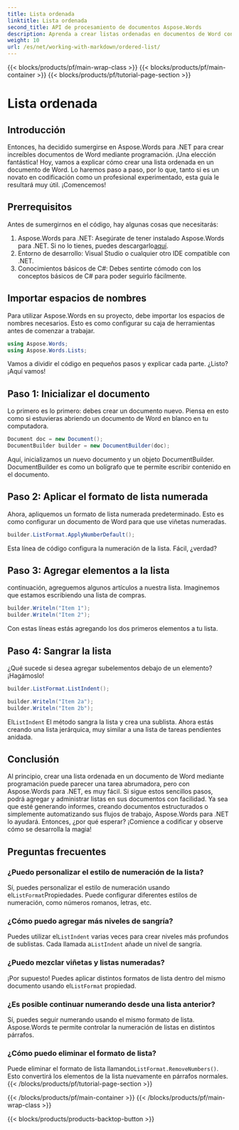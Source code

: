 ```yaml
---
title: Lista ordenada
linktitle: Lista ordenada
second_title: API de procesamiento de documentos Aspose.Words
description: Aprenda a crear listas ordenadas en documentos de Word con Aspose.Words para .NET con nuestra guía paso a paso. Perfecta para automatizar la creación de documentos.
weight: 10
url: /es/net/working-with-markdown/ordered-list/
---
```


{{< blocks/products/pf/main-wrap-class >}}
{{< blocks/products/pf/main-container >}}
{{< blocks/products/pf/tutorial-page-section >}}

# Lista ordenada

## Introducción

Entonces, ha decidido sumergirse en Aspose.Words para .NET para crear increíbles documentos de Word mediante programación. ¡Una elección fantástica! Hoy, vamos a explicar cómo crear una lista ordenada en un documento de Word. Lo haremos paso a paso, por lo que, tanto si es un novato en codificación como un profesional experimentado, esta guía le resultará muy útil. ¡Comencemos!

## Prerrequisitos

Antes de sumergirnos en el código, hay algunas cosas que necesitarás:

1. Aspose.Words para .NET: Asegúrate de tener instalado Aspose.Words para .NET. Si no lo tienes, puedes descargarlo[aquí](https://releases.aspose.com/words/net/).
2. Entorno de desarrollo: Visual Studio o cualquier otro IDE compatible con .NET.
3. Conocimientos básicos de C#: Debes sentirte cómodo con los conceptos básicos de C# para poder seguirlo fácilmente.

## Importar espacios de nombres

Para utilizar Aspose.Words en su proyecto, debe importar los espacios de nombres necesarios. Esto es como configurar su caja de herramientas antes de comenzar a trabajar.

```csharp
using Aspose.Words;
using Aspose.Words.Lists;
```

Vamos a dividir el código en pequeños pasos y explicar cada parte. ¿Listo? ¡Aquí vamos!

## Paso 1: Inicializar el documento

Lo primero es lo primero: debes crear un documento nuevo. Piensa en esto como si estuvieras abriendo un documento de Word en blanco en tu computadora.

```csharp
Document doc = new Document();
DocumentBuilder builder = new DocumentBuilder(doc);
```

Aquí, inicializamos un nuevo documento y un objeto DocumentBuilder. DocumentBuilder es como un bolígrafo que te permite escribir contenido en el documento.

## Paso 2: Aplicar el formato de lista numerada

Ahora, apliquemos un formato de lista numerada predeterminado. Esto es como configurar un documento de Word para que use viñetas numeradas.

```csharp
builder.ListFormat.ApplyNumberDefault();
```

Esta línea de código configura la numeración de la lista. Fácil, ¿verdad?

## Paso 3: Agregar elementos a la lista

continuación, agreguemos algunos artículos a nuestra lista. Imaginemos que estamos escribiendo una lista de compras.

```csharp
builder.Writeln("Item 1");
builder.Writeln("Item 2");
```

Con estas líneas estás agregando los dos primeros elementos a tu lista.

## Paso 4: Sangrar la lista

¿Qué sucede si desea agregar subelementos debajo de un elemento? ¡Hagámoslo!

```csharp
builder.ListFormat.ListIndent();

builder.Writeln("Item 2a");
builder.Writeln("Item 2b");
```

 El`ListIndent` El método sangra la lista y crea una sublista. Ahora estás creando una lista jerárquica, muy similar a una lista de tareas pendientes anidada.

## Conclusión

Al principio, crear una lista ordenada en un documento de Word mediante programación puede parecer una tarea abrumadora, pero con Aspose.Words para .NET, es muy fácil. Si sigue estos sencillos pasos, podrá agregar y administrar listas en sus documentos con facilidad. Ya sea que esté generando informes, creando documentos estructurados o simplemente automatizando sus flujos de trabajo, Aspose.Words para .NET lo ayudará. Entonces, ¿por qué esperar? ¡Comience a codificar y observe cómo se desarrolla la magia!

## Preguntas frecuentes

### ¿Puedo personalizar el estilo de numeración de la lista?  
 Sí, puedes personalizar el estilo de numeración usando el`ListFormat`Propiedades. Puede configurar diferentes estilos de numeración, como números romanos, letras, etc.

### ¿Cómo puedo agregar más niveles de sangría?  
 Puedes utilizar el`ListIndent` varias veces para crear niveles más profundos de sublistas. Cada llamada a`ListIndent` añade un nivel de sangría.

### ¿Puedo mezclar viñetas y listas numeradas?  
 ¡Por supuesto! Puedes aplicar distintos formatos de lista dentro del mismo documento usando el`ListFormat` propiedad.

### ¿Es posible continuar numerando desde una lista anterior?  
Sí, puedes seguir numerando usando el mismo formato de lista. Aspose.Words te permite controlar la numeración de listas en distintos párrafos.

### ¿Cómo puedo eliminar el formato de lista?  
 Puede eliminar el formato de lista llamando`ListFormat.RemoveNumbers()`. Esto convertirá los elementos de la lista nuevamente en párrafos normales.
{{< /blocks/products/pf/tutorial-page-section >}}

{{< /blocks/products/pf/main-container >}}
{{< /blocks/products/pf/main-wrap-class >}}

{{< blocks/products/products-backtop-button >}}
